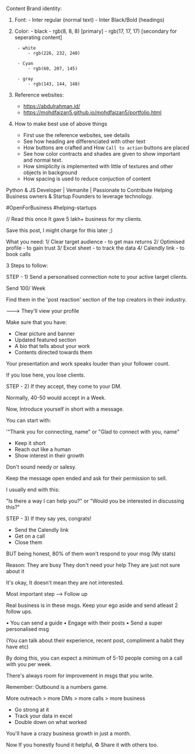 Content Brand identity:

1. Font:
		- Inter regular (normal text)
		- Inter Black/Bold (headings)

2. Color:
		- black
			- rgb(8, 8, 8) [primary]
			- rgb(17, 17, 17) [secondary for seperating content]
		
		- white
			- rgb(226, 232, 240)

		- Cyan
			- rgb(60, 207, 145)
		
		- gray
			- rgb(143, 144, 148)

3. Reference websites:
	- https://abdulrahman.id/
	- https://mohdfaizan5.github.io/mohdfaizan5/portfolio.html

4. How to make best use of above things
	- First use the reference websites, see details
	- See how heading are differenciated with other text
	- How buttons are crafted and How `Call to action` buttons are placed
	- See how color contracts and shades are given to show important and normal text.
	- How simiplicity is implemented with little of textures and other objects in background
	- How spacing is used to reduce conjuction of content


Python & JS Developer | Vemanite  | Passionate to Contribute
Helping Business owners & Startup Founders to leverage technology.


#OpenForBusiness #helping-startups


// Read this once 
It gave 5 lakh+ business for my clients.

Save this post, I might charge for this later ;)


What you need:
1/ Clear target audience - to get max returns
2/ Optimised profile - to gain trust
3/ Excel sheet - to track the data
4/ Calendly link - to book calls



3 Steps to follow:



STEP - 1) Send a personalised connection note to your active target clients.

Send 100/ Week

Find them in the 'post reaction' section of the top creators in their industry.

---> They'll view your profile

Make sure that you have:

- Clear picture and banner
- Updated featured section
- A bio that tells about your work
- Contents directed towards them

Your presentation and work speaks louder than your follower count.

If you lose here, you lose clients.



STEP - 2) If they accept, they come to your DM.

Normally, 40-50 would accept in a Week.

Now, Introduce yourself in short with a message.

You can start with:

'"Thank you for connecting, name"
or "Glad to connect with you, name"

- Keep it short
- Reach out like a human
- Show interest in their growth

Don't sound needy or salesy.

Keep the message open ended and ask for their permission to sell.

I usually end with this:

"Is there a way I can help you?"
or "Would you be interested in discussing this?"



STEP - 3) If they say yes, congrats!

- Send the Calendly link
- Get on a call
- Close them

BUT being honest, 80% of them won't respond to your msg (My stats)

Reason:
They are busy
They don't need your help
They are just not sure about it

It's okay, It doesn't mean they are not interested.



Most important step --> Follow up

Real business is in these msgs.
Keep your ego aside and send atleast 2 follow ups.

• You can send a guide
• Engage with their posts
• Send a super personalised msg

(You can talk about their experience, recent post, compliment a habit they have etc)

By doing this, you can expect a minimum of 5-10 people coming on a call with you per week.

There's always room for improvement in msgs that you write.



Remember: Outbound is a numbers game.

More outreach > more DMs > more calls > more business

- Go strong at it
- Track your data in excel
- Double down on what worked

You'll have a crazy business growth in just a month.

Now If you honestly found it helpful,
♻️ Share it with others too.